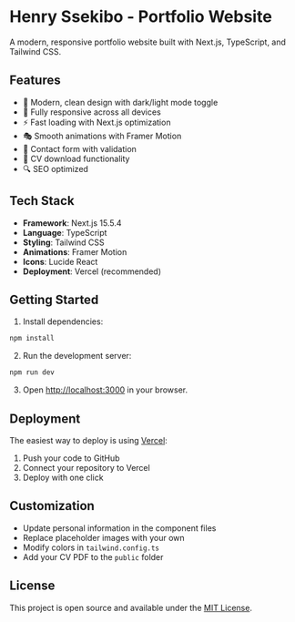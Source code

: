 # Henry Ssekibo - Portfolio Website

A modern, responsive portfolio website built with Next.js, TypeScript, and Tailwind CSS.

## Features

- 🎨 Modern, clean design with dark/light mode toggle
- 📱 Fully responsive across all devices
- ⚡ Fast loading with Next.js optimization
- 🎭 Smooth animations with Framer Motion
- 📧 Contact form with validation
- 📄 CV download functionality
- 🔍 SEO optimized

## Tech Stack

- **Framework**: Next.js 15.5.4
- **Language**: TypeScript
- **Styling**: Tailwind CSS
- **Animations**: Framer Motion
- **Icons**: Lucide React
- **Deployment**: Vercel (recommended)

## Getting Started

1. Install dependencies:
```bash
npm install
```

2. Run the development server:
```bash
npm run dev
```

3. Open [http://localhost:3000](http://localhost:3000) in your browser.

## Deployment

The easiest way to deploy is using [Vercel](https://vercel.com):

1. Push your code to GitHub
2. Connect your repository to Vercel
3. Deploy with one click

## Customization

- Update personal information in the component files
- Replace placeholder images with your own
- Modify colors in `tailwind.config.ts`
- Add your CV PDF to the `public` folder

## License

This project is open source and available under the [MIT License](LICENSE).

